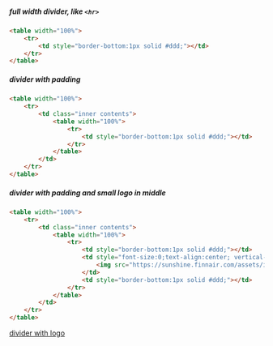 ##### full width divider, like `<hr>`

```html
<table width="100%">                    
    <tr>
        <td style="border-bottom:1px solid #ddd;"></td>
    </tr>
</table>
```

##### divider with padding

```html
<table width="100%">
    <tr>
        <td class="inner contents">            
            <table width="100%">                    
                <tr>
                    <td style="border-bottom:1px solid #ddd;"></td>
                </tr>
            </table> 
        </td>
    </tr>
</table>  
```

##### divider with padding and small logo in middle

```html
<table width="100%">
    <tr>
        <td class="inner contents">            
            <table width="100%">                    
                <tr>
                    <td style="border-bottom:1px solid #ddd;"></td>
                    <td style="font-size:0;text-align:center; vertical-align: middle;" width="100">
                        <img src="https://sunshine.finnair.com/assets/img/f-logo-blue.png" alt="Finnair" width="77" border="0">
                    </td>
                    <td style="border-bottom:1px solid #ddd;"></td>        
                </tr>
            </table> 
        </td>
    </tr>
</table>
```

[divider with logo](https://github.com/frc/email-resources-and-templates/blob/master/images/divider-with-logo.jpg)
